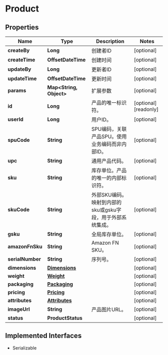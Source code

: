 

# Product


## Properties

| Name | Type | Description | Notes |
|------------ | ------------- | ------------- | -------------|
|**createBy** | **Long** | 创建者ID |  [optional] |
|**createTime** | **OffsetDateTime** | 创建时间 |  [optional] |
|**updateBy** | **Long** | 更新者ID |  [optional] |
|**updateTime** | **OffsetDateTime** | 更新时间 |  [optional] |
|**params** | **Map&lt;String, Object&gt;** | 扩展参数 |  [optional] |
|**id** | **Long** | 产品的唯一标识符。 |  [optional] [readonly] |
|**userId** | **Long** | 用户ID。 |  [optional] |
|**spuCode** | **String** | SPU编码，关联产品SPU。使用业务编码而非内部ID。 |  [optional] |
|**upc** | **String** | 通用产品代码。 |  [optional] |
|**sku** | **String** | 库存单位。产品的唯一的内部标识符。 |  [optional] |
|**skuCode** | **String** | 外部SKU编码。映射到内部的sku或gsku字段，用于外部系统集成。 |  [optional] |
|**gsku** | **String** | 全局库存单位。 |  [optional] |
|**amazonFnSku** | **String** | Amazon FN SKU。 |  [optional] |
|**serialNumber** | **String** | 序列号。 |  [optional] |
|**dimensions** | [**Dimensions**](Dimensions.md) |  |  [optional] |
|**weight** | [**Weight**](Weight.md) |  |  [optional] |
|**packaging** | [**Packaging**](Packaging.md) |  |  [optional] |
|**pricing** | [**Pricing**](Pricing.md) |  |  [optional] |
|**attributes** | [**Attributes**](Attributes.md) |  |  [optional] |
|**imageUrl** | **String** | 产品图片URL。 |  [optional] |
|**status** | **ProductStatus** |  |  [optional] |


## Implemented Interfaces

* Serializable


